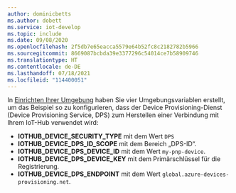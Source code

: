 ```yaml
---
author: dominicbetts
ms.author: dobett
ms.service: iot-develop
ms.topic: include
ms.date: 09/08/2020
ms.openlocfilehash: 2f5db7e65eacca5579e64b52fc8c2182782b5966
ms.sourcegitcommit: 8669087bcbda39e3377296c54014ce7b58909746
ms.translationtype: HT
ms.contentlocale: de-DE
ms.lasthandoff: 07/18/2021
ms.locfileid: "114400051"
---
```

In [Einrichten Ihrer Umgebung](../articles/iot-develop/set-up-environment.md) haben Sie vier Umgebungsvariablen erstellt, um das Beispiel so zu konfigurieren, dass der Device Provisioning-Dienst (Device Provisioning Service, DPS) zum Herstellen einer Verbindung mit Ihrem IoT-Hub verwendet wird:

* **IOTHUB_DEVICE_SECURITY_TYPE** mit dem Wert `DPS`
* **IOTHUB_DEVICE_DPS_ID_SCOPE** mit dem Bereich „DPS-ID“.
* **IOTHUB_DEVICE_DPS_DEVICE_ID** mit dem Wert `my-pnp-device`.
* **IOTHUB_DEVICE_DPS_DEVICE_KEY** mit dem Primärschlüssel für die Registrierung.
* **IOTHUB_DEVICE_DPS_ENDPOINT** mit dem Wert `global.azure-devices-provisioning.net`.
